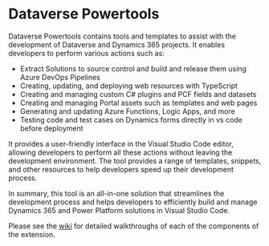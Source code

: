 # Dataverse Powertools

Dataverse Powertools contains tools and templates to assist with the development of Dataverse and Dynamics 365 projects. It enables developers to perform various actions such as:

* Extract Solutions to source control and build and release them using Azure DevOps Pipelines
* Creating, updating, and deploying web resources with TypeScript
* Creating and managing custom C# plugins and PCF fields and datasets
* Creating and managing Portal assets such as templates and web pages
* Generating and updating Azure Functions, Logic Apps, and more
* Testing code and test cases on Dynamics forms directly in vs code before deployment

It provides a user-friendly interface in the Visual Studio Code editor, allowing developers to perform all these actions without leaving the development environment. The tool provides a range of templates, snippets, and other resources to help developers speed up their development process.

In summary, this tool is an all-in-one solution that streamlines the development process and helps developers to efficiently build and manage Dynamics 365 and Power Platform solutions in Visual Studio Code.

Please see the [wiki](https://github.com/pete-mc/dataverse-powertools/wiki) for detailed walkthroughs of each of the components of the extension.
